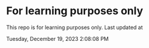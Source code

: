 # For learning purposes only
This repo is for learning purposes only.
Last updated at

Tuesday, December 19, 2023 2:08:08 PM

